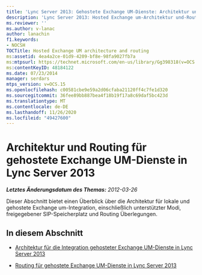 ```yaml
---
title: 'Lync Server 2013: Gehostete Exchange UM-Dienste: Architektur und Routing'
description: 'Lync Server 2013: Hosted Exchange um-Architektur und-Routing.'
ms.reviewer: ''
ms.author: v-lanac
author: lanachin
f1.keywords:
- NOCSH
TOCTitle: Hosted Exchange UM architecture and routing
ms:assetid: 4ea4a2ce-01d9-4209-bf8e-98fa9027fb7a
ms:mtpsurl: https://technet.microsoft.com/en-us/library/Gg398318(v=OCS.15)
ms:contentKeyID: 48184122
ms.date: 07/23/2014
manager: serdars
mtps_version: v=OCS.15
ms.openlocfilehash: c00581cbe9e59a2d06cfaba21120ff4c7fe1d320
ms.sourcegitcommit: 36fee89bb887bea4f18b19f17a8c69daf5bc423d
ms.translationtype: MT
ms.contentlocale: de-DE
ms.lasthandoff: 11/26/2020
ms.locfileid: "49427600"
---
```

# <a name="hosted-exchange-um-architecture-and-routing-in-lync-server-2013"></a>Architektur und Routing für gehostete Exchange UM-Dienste in Lync Server 2013

<div data-xmlns="http://www.w3.org/1999/xhtml">

<div class="topic" data-xmlns="http://www.w3.org/1999/xhtml" data-msxsl="urn:schemas-microsoft-com:xslt" data-cs="https://msdn.microsoft.com/">

<div data-asp="https://msdn2.microsoft.com/asp">



</div>

<div id="mainSection">

<div id="mainBody">

<span> </span>

_**Letztes Änderungsdatum des Themas:** 2012-03-26_

Dieser Abschnitt bietet einen Überblick über die Architektur für lokale und gehostete Exchange um-Integration, einschließlich unterstützter Modi, freigegebener SIP-Speicherplatz und Routing Überlegungen.

<div>

## <a name="in-this-section"></a>In diesem Abschnitt

  - [Architektur für die Integration gehosteter Exchange UM-Dienste in Lync Server 2013](lync-server-2013-hosted-exchange-um-integration-architecture.md)

  - [Routing für gehostete Exchange UM-Dienste in Lync Server 2013](lync-server-2013-hosted-exchange-um-routing.md)

</div>

</div>

<span> </span>

</div>

</div>

</div>

